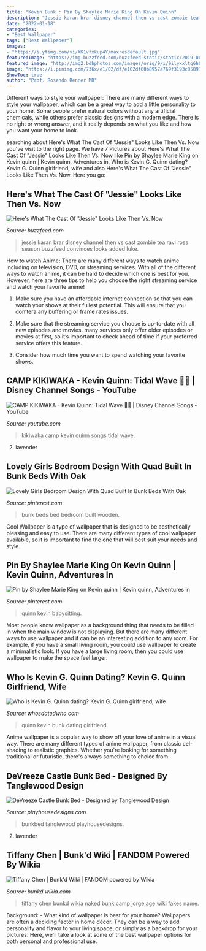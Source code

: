 ```yaml
---
title: "Kevin Bunk : Pin By Shaylee Marie King On Kevin Quinn"
description: "Jessie karan brar disney channel then vs cast zombie tea ravi ross season buzzfeed convinces looks added luke"
date: "2022-01-18"
categories:
- "Best Wallpaper"
tags: ["Best Wallpaper"]
images:
- "https://i.ytimg.com/vi/XK1vfxkup4Y/maxresdefault.jpg"
featuredImage: "https://img.buzzfeed.com/buzzfeed-static/static/2019-06/11/16/asset/buzzfeed-prod-web-01/sub-buzz-25426-1560284206-7.jpg"
featured_image: "http://img2.bdbphotos.com/images/orig/9/i/9ilyxxltg6h6lxgl.jpg?skj2io4l"
image: "https://i.pinimg.com/736x/e1/02/df/e102df60b8957a769f3193c858974b06.jpg"
ShowToc: true
author: "Prof. Rosendo Renner MD"
---
```



Different ways to style your wallpaper:
There are many different ways to style your wallpaper, which can be a great way to add a little personality to your home. Some people prefer natural colors without any artificial chemicals, while others prefer classic designs with a modern edge. There is no right or wrong answer, and it really depends on what you like and how you want your home to look.

	

		
searching about Here&#039;s What The Cast Of &quot;Jessie&quot; Looks Like Then Vs. Now you've visit to the right page. We have 7 Pictures about Here&#039;s What The Cast Of &quot;Jessie&quot; Looks Like Then Vs. Now like Pin by Shaylee Marie King on Kevin quinn | Kevin quinn, Adventures in, Who is Kevin G. Quinn dating? Kevin G. Quinn girlfriend, wife and also Here&#039;s What The Cast Of &quot;Jessie&quot; Looks Like Then Vs. Now. Here you go:
		
    
## Here&#039;s What The Cast Of &quot;Jessie&quot; Looks Like Then Vs. Now

<img loading=lazy src="https://img.buzzfeed.com/buzzfeed-static/static/2019-06/11/16/asset/buzzfeed-prod-web-01/sub-buzz-25426-1560284206-7.jpg" onerror="this.onerror=null;this.src='https://tse3.mm.bing.net/th?id=OIP.13lzp3o1KQdRJgLbBzLoOQHaLI&amp;pid=15.1';" alt="Here&#039;s What The Cast Of &quot;Jessie&quot; Looks Like Then Vs. Now">

_Source: buzzfeed.com_

>jessie karan brar disney channel then vs cast zombie tea ravi ross season buzzfeed convinces looks added luke. 

	

How to watch Anime: There are many different ways to watch anime including on television, DVD, or streaming services.
With all of the different ways to watch anime, it can be hard to decide which one is best for you. However, here are three tips to help you choose the right streaming service and watch your favorite anime!
1. Make sure you have an affordable internet connection so that you can watch your shows at their fullest potential. This will ensure that you don’tera any buffering or frame rates issues.

2. Make sure that the streaming service you choose is up-to-date with all new episodes and movies. many services only offer older episodes or movies at first, so it’s important to check ahead of time if your preferred service offers this feature.

3. Consider how much time you want to spend watching your favorite shows.

    
## CAMP KIKIWAKA - Kevin Quinn: Tidal Wave 🌊🎵 | Disney Channel Songs - YouTube

<img loading=lazy src="https://i.ytimg.com/vi/XK1vfxkup4Y/maxresdefault.jpg" onerror="this.onerror=null;this.src='https://tse3.mm.bing.net/th?id=OIP.PfpwkVmanoUR1-AadKcuYgHaEK&amp;pid=15.1';" alt="CAMP KIKIWAKA - Kevin Quinn: Tidal Wave 🌊🎵 | Disney Channel Songs - YouTube">

_Source: youtube.com_

>kikiwaka camp kevin quinn songs tidal wave. 

	

2. lavender 

    
## Lovely Girls Bedroom Design With Quad Built In Bunk Beds With Oak

<img loading=lazy src="https://i.pinimg.com/originals/d4/cf/04/d4cf04b2236c63e17e458d41147db99e.jpg" onerror="this.onerror=null;this.src='https://tse2.mm.bing.net/th?id=OIP.adxfNyQBIxzZcn6hf7goWQHaJ4&amp;pid=15.1';" alt="Lovely Girls Bedroom Design With Quad Built In Bunk Beds With Oak">

_Source: pinterest.com_

>bunk beds bed bedroom built wooden. 

	

Cool Wallpaper is a type of wallpaper that is designed to be aesthetically pleasing and easy to use. There are many different types of cool wallpaper available, so it is important to find the one that will best suit your needs and style.

    
## Pin By Shaylee Marie King On Kevin Quinn | Kevin Quinn, Adventures In

<img loading=lazy src="https://i.pinimg.com/736x/e1/02/df/e102df60b8957a769f3193c858974b06.jpg" onerror="this.onerror=null;this.src='https://tse3.mm.bing.net/th?id=OIP.CMFLyietBbVa-FHk2RerDgHaHm&amp;pid=15.1';" alt="Pin by Shaylee Marie King on Kevin quinn | Kevin quinn, Adventures in">

_Source: pinterest.com_

>quinn kevin babysitting. 

	

Most people know wallpaper as a background thing that needs to be filled in when the main window is not displaying. But there are many different ways to use wallpaper and it can be an interesting addition to any room. For example, if you have a small living room, you could use wallpaper to create a minimalistic look. If you have a large living room, then you could use wallpaper to make the space feel larger.

    
## Who Is Kevin G. Quinn Dating? Kevin G. Quinn Girlfriend, Wife

<img loading=lazy src="http://img2.bdbphotos.com/images/orig/9/i/9ilyxxltg6h6lxgl.jpg?skj2io4l" onerror="this.onerror=null;this.src='https://tse4.mm.bing.net/th?id=OIP._efJ4niS3Zw2fYB62VsC_AHaEu&amp;pid=15.1';" alt="Who is Kevin G. Quinn dating? Kevin G. Quinn girlfriend, wife">

_Source: whosdatedwho.com_

>quinn kevin bunk dating girlfriend. 

	

Anime wallpaper is a popular way to show off your love of anime in a visual way. There are many different types of anime wallpaper, from classic cel-shading to realistic graphics. Whether you're looking for something traditional or futuristic, there's always something to choice from.

    
## DeVreeze Castle Bunk Bed - Designed By Tanglewood Design

<img loading=lazy src="https://playhousedesigns.com/wp-content/uploads/2016/08/Devreeze-2.jpg" onerror="this.onerror=null;this.src='https://tse3.mm.bing.net/th?id=OIP.qFzuFma_urnI2tdWYRRT-AHaFj&amp;pid=15.1';" alt="DeVreeze Castle Bunk Bed - Designed by Tanglewood Design">

_Source: playhousedesigns.com_

>bunkbed tanglewood playhousedesigns. 

	

2. lavender 

    
## Tiffany Chen | Bunk&#039;d Wiki | FANDOM Powered By Wikia

<img loading=lazy src="https://vignette.wikia.nocookie.net/bunkd/images/5/50/TiffanySeason2.jpg/revision/latest?cb=20170110232712" onerror="this.onerror=null;this.src='https://tse4.mm.bing.net/th?id=OIP.pCB7OeVTM1oCwX25bbhP-gAAAA&amp;pid=15.1';" alt="Tiffany Chen | Bunk&#039;d Wiki | FANDOM powered by Wikia">

_Source: bunkd.wikia.com_

>tiffany chen bunkd wikia naked bunk camp jorge age wiki fakes name. 

	

Background: - What kind of wallpaper is best for your home?
Wallpapers are often a deciding factor in home décor. They can be a way to add personality and flavor to your living space, or simply as a backdrop for your pictures. Here, we'll take a look at some of the best wallpaper options for both personal and professional use.

